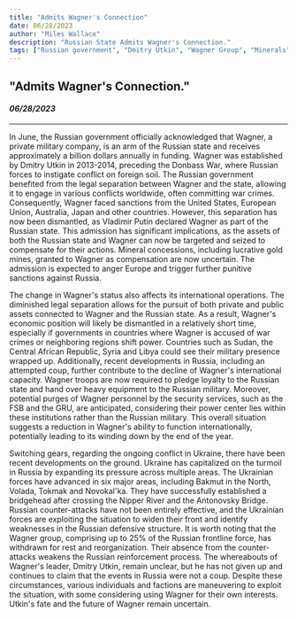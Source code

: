 ```yaml
---
title: "Admits Wagner's Connection"
date: 06/28/2023
author: "Miles Wallace"
description: "Russian State Admits Wagner's Connection."
tags: ["Russian government", "Dmitry Utkin", "Wagner Group", "Minerals", "Europe", "sanctions", "Sudan", "Central African Republic", "Syria", "Libya", "FSB", "GRU", "Ukraine", "Bakmut", "Volada", "Tokmak", "Novokal'ka", "Nipper River", "Antonovsky Bridge", ]
---
```

## "Admits Wagner's Connection."
#### _06/28/2023_ 
____
In June, the Russian government officially acknowledged that Wagner, a private military company, is an arm of the Russian state and receives approximately a billion dollars annually in funding. Wagner was established by Dmitry Utkin in 2013-2014, preceding the Donbass War, where Russian forces to instigate conflict on foreign soil. The Russian government benefited from the legal separation between Wagner and the state, allowing it to engage in various conflicts worldwide, often committing war crimes. Consequently, Wagner faced sanctions from the United States, European Union, Australia, Japan and other countries. However, this separation has now been dismantled, as Vladimir Putin declared Wagner as part of the Russian state. This admission has significant implications, as the assets of both the Russian state and Wagner can now be targeted and seized to compensate for their actions. Mineral concessions, including lucrative gold mines, granted to Wagner as compensation are now uncertain. The admission is expected to anger Europe and trigger further punitive sanctions against Russia.

The change in Wagner's status also affects its international operations. The diminished legal separation allows for the pursuit of both private and public assets connected to Wagner and the Russian state. As a result, Wagner's economic position will likely be dismantled in a relatively short time, especially if governments in countries where Wagner is accused of war crimes or neighboring regions shift power. Countries such as Sudan, the Central African Republic, Syria and Libya could see their military presence wrapped up. Additionally, recent developments in Russia, including an attempted coup, further contribute to the decline of Wagner's international capacity. Wagner troops are now required to pledge loyalty to the Russian state and hand over heavy equipment to the Russian military. Moreover, potential purges of Wagner personnel by the security services, such as the FSB and the GRU, are anticipated, considering their power center lies within these institutions rather than the Russian military. This overall situation suggests a reduction in Wagner's ability to function internationally, potentially leading to its winding down by the end of the year.

Switching gears, regarding the ongoing conflict in Ukraine, there have been recent developments on the ground. Ukraine has capitalized on the turmoil in Russia by expanding its pressure across multiple areas. The Ukrainian forces have advanced in six major areas, including Bakmut in the North, Volada, Tokmak and Novokal'ka. They have successfully established a bridgehead after crossing the Nipper River and the Antonovsky Bridge. Russian counter-attacks have not been entirely effective, and the Ukrainian forces are exploiting the situation to widen their front and identify weaknesses in the Russian defensive structure. It is worth noting that the Wagner group, comprising up to 25% of the Russian frontline force, has withdrawn for rest and reorganization. Their absence from the counter-attacks weakens the Russian reinforcement process. The whereabouts of Wagner's leader, Dmitry Utkin, remain unclear, but he has not given up and continues to claim that the events in Russia were not a coup. Despite these circumstances, various individuals and factions are maneuvering to exploit the situation, with some considering using Wagner for their own interests. Utkin's fate and the future of Wagner remain uncertain.